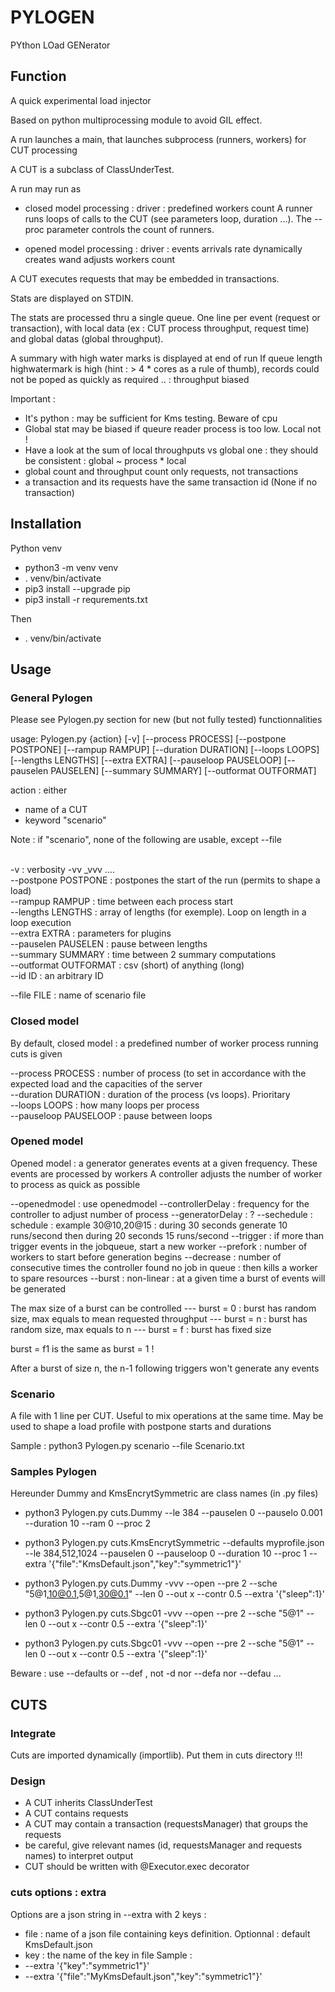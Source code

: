 # PYLOGEN

PYthon LOad GENerator



## Function

A quick experimental load injector

Based on python multiprocessing module to avoid GIL effect.

A run launches a main, that launches subprocess (runners, workers) for  CUT processing

A CUT is a subclass of ClassUnderTest.

A run may run as 

- closed model processing : driver : predefined workers count
A runner runs loops of calls to the CUT (see parameters loop, duration ...).
The --proc parameter controls the count of runners.

- opened model processing : driver : events arrivals rate dynamically creates wand adjusts workers count

A CUT executes requests that may be embedded in transactions.

Stats are displayed on STDIN.

The stats are processed thru a single queue. 
One line per event (request or transaction), with local data (ex : CUT process throughput, request time) and global datas (global throughput).

A summary with high water marks is displayed at end of run
If queue length highwatermark is high (hint : > 4 * cores as a rule of thumb), records could not be poped as quickly as required .. : throughput  biased

Important : 
- It's python : may be sufficient for Kms testing. Beware of cpu 
- Global stat may be biased if queure reader process is too low. Local not !
- Have a look at the sum of local throughputs vs global one : they should be consistent : global ~ process * local
- global count and throughput count only requests, not transactions
- a transaction and its requests have the same transaction id (None if no transaction)

## Installation

Python venv
- python3 -m venv venv
- . venv/bin/activate
- pip3 install --upgrade pip
- pip3 install -r requrements.txt

Then 

- . venv/bin/activate

## Usage 

### General  Pylogen

Please see Pylogen.py section for new (but not fully tested) functionnalities

usage: Pylogen.py {action} [-v] [--process PROCESS] [--postpone POSTPONE] [--rampup RAMPUP] [--duration DURATION] [--loops LOOPS] [--lengths LENGTHS] [--extra EXTRA] [--pauseloop PAUSELOOP] [--pauselen PAUSELEN] [--summary SUMMARY] [--outformat OUTFORMAT]

action : either 
- name of a CUT
- keyword "scenario"

Note : if "scenario", none of the following are usable, except --file 

<br>
-v : verbosity -vv _vvv ....  <br>
--postpone POSTPONE : postpones the start of the run (permits to shape a load)<br>
--rampup RAMPUP : time between each process start <br>
--lengths LENGTHS : array of lengths (for exemple). Loop on length in a loop execution<br>
--extra EXTRA : parameters for plugins <br>
--pauselen PAUSELEN :  pause between lengths<br>
--summary SUMMARY : time between 2 summary computations <br>
--outformat OUTFORMAT : csv (short) of anything (long) <br>
--id ID : an arbitrary ID

--file FILE : name of scenario file

### Closed model

By default, closed model : a predefined number of worker process running cuts is given 

--process PROCESS : number of process (to set in accordance with the expected load and the capacities of the server<br>
--duration DURATION : duration of the process (vs loops). Prioritary <br>
--loops LOOPS : how many loops per process<br>
--pauseloop PAUSELOOP : pause between loops  <br>

### Opened model 

Opened model : a generator generates events at a given frequency.
These events are processed by workers
A controller adjusts the number of worker to process as quick as possible

--openedmodel : use openedmodel
--controllerDelay : frequency for the controller to adjust number of process 
--generatorDelay : ?
--sechedule : schedule : example 30@10,20@15 : during 30 seconds generate 10 runs/second then during 20 seconds 15 runs/second
--trigger : if more than trigger events in the jobqueue, start a new worker
--prefork : number of workers to start before generation begins
--decrease : number of consecutive times the controller found no job in queue : then kills a worker to spare resources
--burst : non-linear : at a given time a burst of events will be generated 

The max size of a burst can be controlled
--- burst = 0 : burst has random size, max equals to mean requested throughput 
--- burst = n : burst has random size, max equals to n
--- burst = f<n> : burst has fixed size <n> 

burst = f1 is the same as burst = 1 ! 

After a burst of size n, the n-1 following triggers won't generate any events



### Scenario 

A file with 1 line per CUT. Useful to mix operations at the same time.
May be used to shape a load profile with postpone starts and durations

Sample : python3 Pylogen.py scenario --file Scenario.txt

### Samples Pylogen 

Hereunder Dummy and KmsEncrytSymmetric are class names (in <class>.py files)

- python3 Pylogen.py cuts.Dummy  --le 384 --pauselen 0 --pauselo 0.001  --duration 10 --ram 0 --proc 2
- python3 Pylogen.py cuts.KmsEncrytSymmetric --defaults myprofile.json  --le 384,512,1024 --pauselen 0 --pauseloop 0 --duration 10 --proc 1 --extra '{"file":"KmsDefault.json","key":"symmetric1"}'


- python3 Pylogen.py cuts.Dummy  -vvv  --open  --pre 2 --sche "5@1,10@0.1,5@1,30@0.1" --len 0  --out x --contr 0.5 --extra '{"sleep":1}'
- python3 Pylogen.py cuts.Sbgc01 -vvv  --open  --pre 2 --sche "5@1" --len 0  --out x --contr 0.5 --extra '{"sleep":1}'
- python3 Pylogen.py cuts.Sbgc01 -vvv  --open  --pre 2 --sche "5@1" --len 0  --out x --contr 0.5 --extra '{"sleep":1}'


Beware : use --defaults or --def , not -d nor --defa nor --defau ...


## CUTS

### Integrate

Cuts are imported dynamically (importlib).
Put them in cuts directory !!!

### Design 

- A CUT inherits ClassUnderTest
- A CUT contains requests
- A CUT may contain a transaction (requestsManager) that groups the requests
- be careful, give relevant names (id, requestsManager and requests names) to interpret output
- CUT should be written with @Executor.exec decorator


### cuts options : extra

Options are a json string in --extra with 2 keys :
- file : name of a json file containing keys definition. Optionnal : default KmsDefault.json
- key : the name of the key in file
Sample : 
- --extra '{"key":"symmetric1"}'
- --extra '{"file":"MyKmsDefault.json","key":"symmetric1"}'




